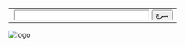 
<!-- Search Google -->
<form method="get" action="http://www.google.com/search">
<table >
<tr>
<td>
<a href="http://www.google.com/">
<img src="" border="0" alt="" align=""></a>
<input type="text" name="q" size="31" maxlength="255" value="">
<input type="hidden" name="hl" value="en">
<input type="submit" name="btnG" value="سرچ">
</td>
</tr>
</table>
</form>
 <!-- Search Google -->
         

<div class = "header">
<img src= ""alt="logo">
</div>
